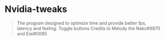 # Nvidia-tweaks
> The program designed to optimize time and provide better fps, latency and feeling.
> Toggle buttons
> Credits to Melody the Neko#9870 and Eiei#0085
